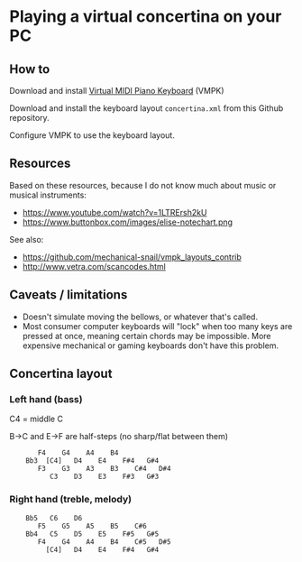 # Playing a virtual concertina on your PC

## How to

Download and install [Virtual MIDI Piano Keyboard](https://vmpk.sourceforge.io/) (VMPK)

Download and install the keyboard layout `concertina.xml` from this Github repository.

Configure VMPK to use the keyboard layout.

## Resources

Based on these resources, because I do not know much about music or musical instruments:

* https://www.youtube.com/watch?v=1LTRErsh2kU
* https://www.buttonbox.com/images/elise-notechart.png

See also:

* https://github.com/mechanical-snail/vmpk_layouts_contrib
* http://www.vetra.com/scancodes.html

## Caveats / limitations

* Doesn't simulate moving the bellows, or whatever that's called.
* Most consumer computer keyboards will "lock" when too many keys are pressed at once, meaning certain chords may be impossible.  More expensive mechanical or gaming keyboards don't have this problem.

## Concertina layout

### Left hand (bass)

C4 = middle C

B->C and E->F are half-steps (no sharp/flat between them)

```text
       F4    G4    A4    B4
    Bb3  [C4]   D4    E4    F#4   G#4
       F3    G3    A3    B3    C#4   D#4
          C3    D3    E3    F#3   G#3
```

### Right hand (treble, melody)

```text
    Bb5   C6    D6
       F5    G5    A5    B5    C#6
    Bb4   C5    D5    E5    F#5   G#5
       F4    G4    A4    B4    C#5   D#5
         [C4]   D4    E4    F#4   G#4
```
